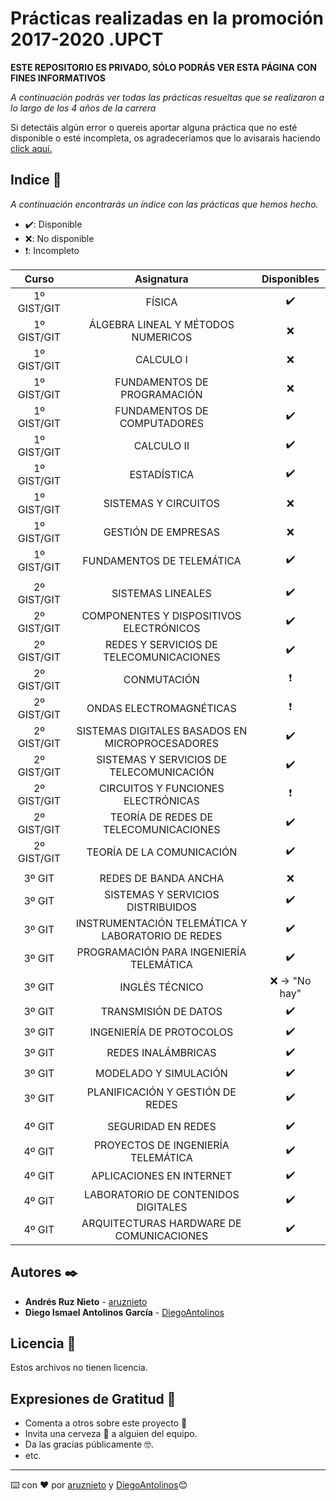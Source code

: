 # Prácticas realizadas en la promoción 2017-2020 .UPCT

**ESTE REPOSITORIO ES PRIVADO, SÓLO PODRÁS VER ESTA PÁGINA CON FINES INFORMATIVOS**

_A continuación podrás ver todas las prácticas resueltas que se realizaron a lo largo de los 4 años de la carrera_



Si detectáis algún error o quereis aportar alguna práctica que no esté disponible o esté incompleta, os agradeceríamos que lo avisarais haciendo [click aquí.](https://github.com/aruznieto/Pracs_UPCT/issues/new)

## Indice 🚀

_A continuación encontrarás un índice con las prácticas que hemos hecho._

+ ✔️: Disponible  
+ ❌: No disponible 
+ ❗: Incompleto


| Curso | Asignatura | Disponibles |
|:-----------:|:------:|:-----------:|
| 1º GIST/GIT | FÍSICA | ✔️ |
| 1º GIST/GIT | ÁLGEBRA LINEAL Y MÉTODOS NUMERICOS | ❌ |
| 1º GIST/GIT | CALCULO I | ❌|
| 1º GIST/GIT | FUNDAMENTOS DE PROGRAMACIÓN | ❌ |
| 1º GIST/GIT | FUNDAMENTOS DE COMPUTADORES | ✔️ |
| 1º GIST/GIT | CALCULO II | ✔️ |
| 1º GIST/GIT | ESTADÍSTICA | ✔️ |
| 1º GIST/GIT | SISTEMAS Y CIRCUITOS | ❌ |
| 1º GIST/GIT | GESTIÓN DE EMPRESAS | ❌ |
| 1º GIST/GIT | FUNDAMENTOS DE TELEMÁTICA | ✔️ |
| | | |
| 2º GIST/GIT| SISTEMAS LINEALES | ✔️ |
| 2º GIST/GIT| COMPONENTES Y DISPOSITIVOS ELECTRÓNICOS | ✔️ |
| 2º GIST/GIT| REDES Y SERVICIOS DE TELECOMUNICACIONES | ✔️ |
| 2º GIST/GIT| CONMUTACIÓN | ❗ |
| 2º GIST/GIT| ONDAS ELECTROMAGNÉTICAS | ❗ |
| 2º GIST/GIT| SISTEMAS DIGITALES BASADOS EN MICROPROCESADORES | ✔️ |
| 2º GIST/GIT| SISTEMAS Y SERVICIOS DE TELECOMUNICACIÓN | ✔️ |
| 2º GIST/GIT| CIRCUITOS Y FUNCIONES ELECTRÓNICAS | ❗ |
| 2º GIST/GIT| TEORÍA DE REDES DE TELECOMUNICACIONES | ✔️ |
| 2º GIST/GIT| TEORÍA DE LA COMUNICACIÓN | ✔️ |
| | | |
| 3º GIT| REDES DE BANDA ANCHA | ❌ |
| 3º GIT| SISTEMAS Y SERVICIOS DISTRIBUIDOS | ✔️ |
| 3º GIT| INSTRUMENTACIÓN TELEMÁTICA Y LABORATORIO DE REDES | ✔️ |
| 3º GIT| PROGRAMACIÓN PARA INGENIERÍA TELEMÁTICA | ✔️ |
| 3º GIT| INGLÉS TÉCNICO | ❌ -> "No hay" |
| 3º GIT| TRANSMISIÓN DE DATOS | ✔️ |
| 3º GIT| INGENIERÍA DE PROTOCOLOS | ✔️ |
| 3º GIT| REDES INALÁMBRICAS | ✔️ |
| 3º GIT| MODELADO Y SIMULACIÓN | ✔️ |
| 3º GIT| PLANIFICACIÓN Y GESTIÓN DE REDES | ✔️ |
| | | |
| 4º GIT| SEGURIDAD EN REDES | ✔️ |
| 4º GIT| PROYECTOS DE INGENIERÍA TELEMÁTICA | ✔️ |
| 4º GIT| APLICACIONES EN INTERNET | ✔️ |
| 4º GIT| LABORATORIO DE CONTENIDOS DIGITALES | ✔️ |
| 4º GIT| ARQUITECTURAS HARDWARE DE COMUNICACIONES | ✔️ |



## Autores ✒️

* **Andrés Ruz Nieto**  - [aruznieto](https://github.com/aruznieto)
* **Diego Ismael Antolinos García**  - [DiegoAntolinos](https://github.com/Diegoantolinos)

## Licencia 📄

Estos archivos no tienen licencia.

## Expresiones de Gratitud 🎁

* Comenta a otros sobre este proyecto 📢
* Invita una cerveza 🍺 a alguien del equipo. 
* Da las gracias públicamente 🤓.
* etc.



---
⌨️ con ❤️ por [aruznieto](https://github.com/aruznieto) y [DiegoAntolinos](https://github.com/Diegoantolinos)😊
